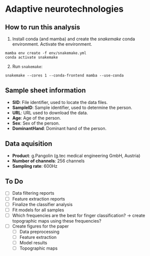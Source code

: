 # Adaptive neurotechnologies

## How to run this analysis

1. Install conda (and mamba) and create the _snakemake_ conda environment. Activate the environment.

```shell
mamba env create -f env/snakemake.yml
conda activate snakemake
```

2. Run ``snakemake``:

```shell
snakemake --cores 1 --conda-frontend mamba --use-conda
```

## Sample sheet information

- **SID**: File identifier, used to locate the data files.
- **SampleID**: Sample identifier, used to determine the person.
- **URL**: URL used to download the data.
- **Age**: Age of the person.
- **Sex**: Sex of the person.
- **DominantHand**: Dominant hand of the person.

## Data aquisition

- **Product**: g.Pangolin (g.tec medical engineering GmbH, Austria)
- **Number of channels**: 256 channels
- **Sampling rate**: 600Hz

## To Do

- [ ] Data filtering reports
- [ ] Feature extraction reports
- [ ] Finalize the classifier analysis
- [ ] Fit models for all samples
- [ ] Which frequencies are the best for finger classification? -> create topographic maps using these frequencies?
- [ ] Create figures for the paper
  - [ ] Data preprocessing
  - [ ] Feature extraction
  - [ ] Model results
  - [ ] Topographic maps
